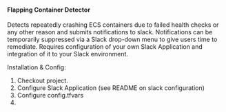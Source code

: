 #### Flapping Container Detector

Detects repeatedly crashing ECS containers due to failed health checks or any other reason and submits notifications to 
slack. Notifications can be temporarily suppressed via a Slack drop-down menu to give users time to remediate. Requires 
configuration of your own Slack Application and integration of it to your Slack environment.


Installation & Config:

1) Checkout project.
2) Configure Slack Application (see README on slack configuration)
3) Configure config.tfvars 
4) 